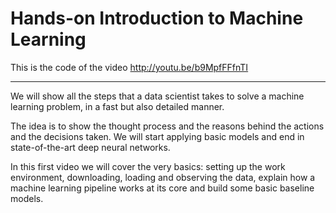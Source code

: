 # Hands-on Introduction to Machine Learning

This is the code of the video http://youtu.be/b9MpfFFfnTI

--- 

We will show all the steps that a data scientist takes to solve a machine learning problem, in a fast but also detailed manner.

The idea is to show the thought process and the reasons behind the actions and the decisions taken. We will start applying basic models and end in state-of-the-art deep neural networks.

In this first video we will cover the very basics: setting up the work environment, downloading, loading and observing the data, explain how a machine learning pipeline works at its core and build some basic baseline models.
